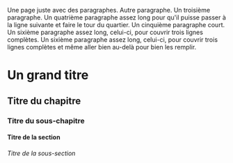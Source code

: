 Une page juste avec des paragraphes.
Autre paragraphe.
Un troisième paragraphe.
Un quatrième paragraphe assez long pour qu'il puisse passer à la ligne suivante et faire le tour du quartier.
Un cinquième paragraphe court.
Un sixième paragraphe assez long, celui-ci, pour couvrir trois lignes complètes. Un sixième paragraphe assez long, celui-ci, pour couvrir trois lignes complètes et même aller bien au-delà pour bien les remplir.
# Un grand titre
## Titre du chapitre
### Titre du sous-chapitre
#### Titre de la section
###### Titre de la sous-section
